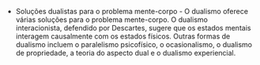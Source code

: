 - Soluções dualistas para o problema mente-corpo - 
   O dualismo oferece várias soluções para o problema mente-corpo. O dualismo interacionista, defendido por Descartes, sugere que os estados mentais interagem causalmente com os estados físicos. Outras formas de dualismo incluem o paralelismo psicofísico, o ocasionalismo, o dualismo de propriedade, a teoria do aspecto dual e o dualismo experiencial.